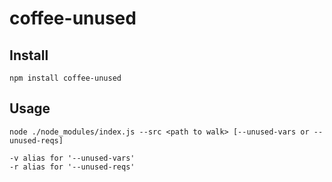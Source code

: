 # coffee-unused



## Install

```
npm install coffee-unused
```


## Usage

```
node ./node_modules/index.js --src <path to walk> [--unused-vars or --unused-reqs]

-v alias for '--unused-vars'
-r alias for '--unused-reqs'

```